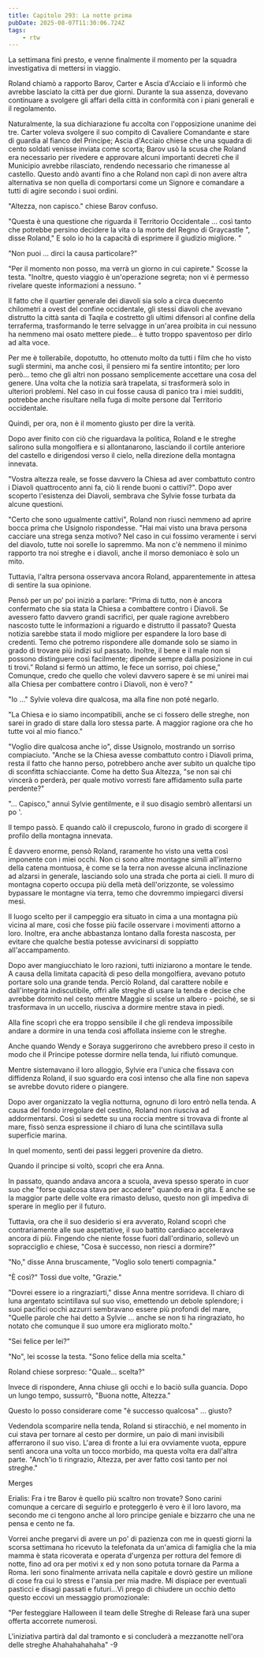 ```yaml
---
title: Capitolo 293: La notte prima
pubDate: 2025-08-07T11:30:06.724Z
tags:
    - rtw
---
```







La settimana finì presto, e venne finalmente il momento per la squadra investigativa di mettersi in viaggio.


Roland chiamò a rapporto Barov, Carter e Ascia d'Acciaio e li informò che avrebbe lasciato la città per due giorni. Durante la sua assenza, dovevano continuare a svolgere gli affari della città in conformità con i piani generali e il regolamento.


Naturalmente, la sua dichiarazione fu accolta con l'opposizione unanime dei tre. Carter voleva svolgere il suo compito di Cavaliere Comandante e stare di guardia al fianco del Principe; Ascia d'Acciaio chiese che una squadra di cento soldati venisse inviata come scorta; Barov usò la scusa che Roland era necessario per rivedere e approvare alcuni importanti decreti che il Municipio avrebbe rilasciato, rendendo necessario che rimanesse al castello. Questo andò avanti fino a che Roland non capì di non avere altra alternativa se non quella di comportarsi come un Signore e comandare a tutti di agire secondo i suoi ordini.


"Altezza, non capisco." chiese Barov confuso.


"Questa è una questione che riguarda il Territorio Occidentale ... così tanto che potrebbe persino decidere la vita o la morte del Regno di Graycastle ", disse Roland," E solo io ho la capacità di esprimere il giudizio migliore. "


"Non puoi ... dirci la causa particolare?”


"Per il momento non posso, ma verrà un giorno in cui capirete." Scosse la testa. "Inoltre, questo viaggio è un'operazione segreta; non vi è permesso rivelare queste informazioni a nessuno. "


Il fatto che il quartier generale dei diavoli sia solo a circa duecento chilometri a ovest del confine occidentale, gli stessi diavoli che avevano distrutto la città santa di Taqila e costretto gli ultimi difensori al confine della terraferma, trasformando le terre selvagge in un'area proibita in cui nessuno ha nemmeno mai osato mettere piede… è tutto troppo spaventoso per dirlo ad alta voce.


Per me è tollerabile, dopotutto, ho ottenuto molto da tutti i film che ho visto sugli stermini, ma anche così, il pensiero mi fa sentire intontito; per loro però… temo che gli altri non possano semplicemente accettare una cosa del genere. Una volta che la notizia sarà trapelata, si trasformerà solo in ulteriori problemi. Nel caso in cui fosse causa di panico tra i miei sudditi, potrebbe anche risultare nella fuga di molte persone dal Territorio occidentale.


Quindi, per ora, non è il momento giusto per dire la verità.


Dopo aver finito con ciò che riguardava la politica, Roland e le streghe salirono sulla mongolfiera e si allontanarono, lasciando il cortile anteriore del castello e dirigendosi verso il cielo, nella direzione della montagna innevata.


"Vostra altezza reale, se fosse davvero la Chiesa ad aver combattuto contro i Diavoli quattrocento anni fa, ciò li rende buoni o cattivi?". Dopo aver scoperto l'esistenza dei Diavoli, sembrava che Sylvie fosse turbata da alcune questioni.


"Certo che sono ugualmente cattivi", Roland non riuscì nemmeno ad aprire bocca prima che Usignolo rispondesse. "Hai mai visto una brava persona cacciare una strega senza motivo? Nel caso in cui fossimo veramente i servi del diavolo, tutte noi sorelle lo sapremmo. Ma non c'è nemmeno il minimo rapporto tra noi streghe e i diavoli, anche il morso demoniaco è solo un mito.


Tuttavia, l'altra persona osservava ancora Roland, apparentemente in attesa di sentire la sua opinione.


Pensò per un po’ poi iniziò a parlare: "Prima di tutto, non è ancora confermato che sia stata la Chiesa a combattere contro i Diavoli. Se avessero fatto davvero grandi sacrifici, per quale ragione avrebbero nascosto tutte le informazioni a riguardo e distrutto il passato? Questa notizia sarebbe stata il modo migliore per espandere la loro base di credenti. Temo che potremo rispondere alle domande solo se siamo in grado di trovare più indizi sul passato. Inoltre, il bene e il male non si possono distinguere così facilmente; dipende sempre dalla posizione in cui ti trovi.” Roland si fermò un attimo, le fece un sorriso, poi chiese," Comunque, credo che quello che volevi davvero sapere è se mi unirei mai alla Chiesa per combattere contro i Diavoli, non è vero? "


"Io ..." Sylvie voleva dire qualcosa, ma alla fine non poté negarlo.


"La Chiesa e io siamo incompatibili, anche se ci fossero delle streghe, non sarei in grado di stare dalla loro stessa parte. A maggior ragione ora che ho tutte voi al mio fianco."


"Voglio dire qualcosa anche io", disse Usignolo, mostrando un sorriso compiaciuto. "Anche se la Chiesa avesse combattuto contro i Diavoli prima, resta il fatto che hanno perso, potrebbero anche aver subito un qualche tipo di sconfitta schiacciante. Come ha detto Sua Altezza, "se non sai chi vincerà o perderà, per quale motivo vorresti fare affidamento sulla parte perdente?"


"... Capisco," annuì Sylvie gentilmente, e il suo disagio sembrò allentarsi un po '.


Il tempo passò. E quando calò il crepuscolo, furono in grado di scorgere il profilo della montagna innevata.


È davvero enorme, pensò Roland, raramente ho visto una vetta così imponente con i miei occhi. Non ci sono altre montagne simili all'interno della catena montuosa, è come se la terra non avesse alcuna inclinazione ad alzarsi in generale, lasciando solo una strada che porta ai cieli. Il muro di montagna coperto occupa più della metà dell'orizzonte, se volessimo bypassare le montagne via terra, temo che dovremmo impiegarci diversi mesi.


Il luogo scelto per il campeggio era situato in cima a una montagna più vicina al mare, così che fosse più facile osservare i movimenti attorno a loro. Inoltre, era anche abbastanza lontano dalla foresta nascosta, per evitare che qualche bestia potesse avvicinarsi di soppiatto all'accampamento.


Dopo aver mangiucchiato le loro razioni, tutti iniziarono a montare le tende. A causa della limitata capacità di peso della mongolfiera, avevano potuto portare solo una grande tenda. Perciò Roland, dal carattere nobile e dall'integrità indiscutibile, offrì alle streghe di usare la tenda e decise che avrebbe dormito nel cesto mentre Maggie si scelse un albero - poiché, se si trasformava in un uccello, riusciva a dormire mentre stava in piedi.


Alla fine scoprì che era troppo sensibile il che gli rendeva impossibile andare a dormire in una tenda così affollata insieme con le streghe.


Anche quando Wendy e Soraya suggerirono che avrebbero preso il cesto in modo che il Principe potesse dormire nella tenda, lui rifiutò comunque.


Mentre sistemavano il loro alloggio, Sylvie era l'unica che fissava con diffidenza Roland, il suo sguardo era così intenso che alla fine non sapeva se avrebbe dovuto ridere o piangere.


Dopo aver organizzato la veglia notturna, ognuno di loro entrò nella tenda. A causa del fondo irregolare del cestino, Roland non riusciva ad addormentarsi. Così si sedette su una roccia mentre si trovava di fronte al mare, fissò senza espressione il chiaro di luna che scintillava sulla superficie marina.


In quel momento, sentì dei passi leggeri provenire da dietro.


Quando il principe si voltò, scoprì che era Anna.


In passato, quando andava ancora a scuola, aveva spesso sperato in cuor suo che "forse qualcosa stava per accadere" quando era in gita. E anche se la maggior parte delle volte era rimasto deluso, questo non gli impediva di sperare in meglio per il futuro.


Tuttavia, ora che il suo desiderio si era avverato, Roland scoprì che contrariamente alle sue aspettative, il suo battito cardiaco accelerava ancora di più. Fingendo che niente fosse fuori dall'ordinario, sollevò un sopracciglio e chiese, "Cosa è successo, non riesci a dormire?"


"No," disse Anna bruscamente, "Voglio solo tenerti compagnia."


"È così?" Tossì due volte, "Grazie."


"Dovrei essere io a ringraziarti," disse Anna mentre sorrideva. Il chiaro di luna argentato scintillava sul suo viso, emettendo un debole splendore; i suoi pacifici occhi azzurri sembravano essere più profondi del mare, "Quelle parole che hai detto a Sylvie ... anche se non ti ha ringraziato, ho notato che comunque il suo umore era migliorato molto."


"Sei felice per lei?"


"No", lei scosse la testa. "Sono felice della mia scelta."


Roland chiese sorpreso: "Quale... scelta?"


Invece di rispondere, Anna chiuse gli occhi e lo baciò sulla guancia. Dopo un lungo tempo, sussurrò, "Buona notte, Altezza."


Questo lo posso considerare come "è successo qualcosa" ... giusto?


Vedendola scomparire nella tenda, Roland si stiracchiò, e nel momento in cui stava per tornare al cesto per dormire, un paio di mani invisibili afferrarono il suo viso. L'area di fronte a lui era ovviamente vuota, eppure sentì ancora una volta un tocco morbido, ma questa volta era dall'altra parte. "Anch'io ti ringrazio, Altezza, per aver fatto così tanto per noi streghe."






Merges






Erialis:
Fra i tre Barov è quello più scaltro non trovate? Sono carini comunque a cercare di seguirlo e proteggerlo è vero è il loro lavoro, ma secondo me ci tengono anche al loro principe geniale e bizzarro che una ne pensa e cento ne fa.


Vorrei anche pregarvi di avere un po' di pazienza con me in questi giorni la scorsa settimana ho ricevuto la telefonata da un'amica di famiglia che la mia mamma è stata ricoverata e operata d'urgenza per rottura del femore di notte, fino ad ora per motivi x ed y non sono potuta tornare da Parma a Roma. Ieri sono finalmente arrivata nella capitale e dovrò gestire un milione di cose fra cui lo stress e l'ansia per mia madre. Mi dispiace per eventuali pasticci e disagi passati e futuri...Vi prego di chiudere un occhio detto questo eccovi un messaggio promozionale:


"Per festeggiare Halloween il team delle Streghe di Release farà una super offerta accorrete numerosi.


L'iniziativa partirà dal dal tramonto e si concluderà a mezzanotte nell'ora delle streghe Ahahahahahaha"
-9


                                


                                



